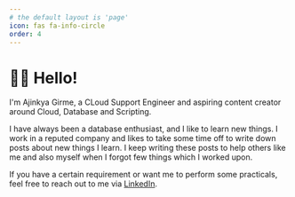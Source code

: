 ```yaml
---
# the default layout is 'page'
icon: fas fa-info-circle
order: 4
---
```


# 👋🏽 Hello!

I'm Ajinkya Girme, a CLoud Support Engineer and aspiring content creator around Cloud, Database and Scripting.

I have always been a database enthusiast, and I like to learn new things. I work in a reputed company and likes to take some time off to write down posts about new things I learn. I keep writing these posts to help others like me and also myself when I forgot few things which I worked upon.

If you have a certain requirement or want me to perform some practicals, feel free to reach out to me via [LinkedIn](https://www.linkedin.com/in/akgirme).